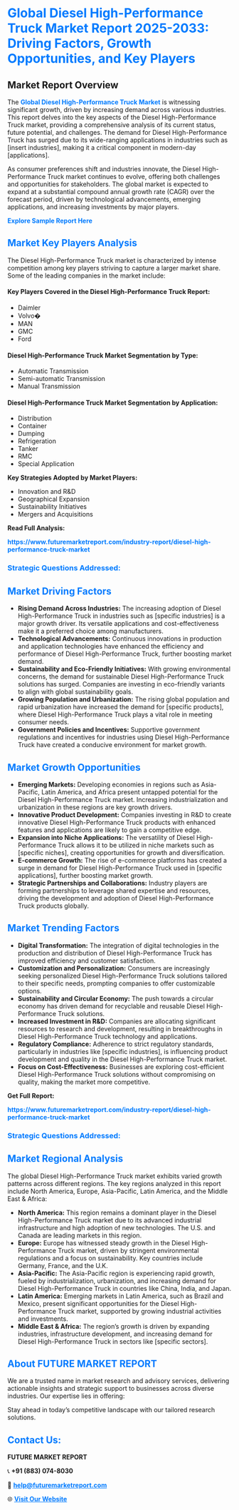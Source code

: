 <h1 style="color: #007BFF;">Global Diesel High-Performance Truck Market Report 2025-2033: Driving Factors, Growth Opportunities, and Key Players</h1>

<section id="overview">
<h2>Market Report Overview</h2>
<p>The <a href="https://www.futuremarketreport.com/industry-report/diesel-high-performance-truck-market" style="color: #007BFF; text-decoration: none;"><strong>Global Diesel High-Performance Truck Market</strong></a> is witnessing significant growth, driven by increasing demand across various industries. This report delves into the key aspects of the Diesel High-Performance Truck market, providing a comprehensive analysis of its current status, future potential, and challenges. The demand for Diesel High-Performance Truck has surged due to its wide-ranging applications in industries such as [insert industries], making it a critical component in modern-day [applications].</p>
<p>As consumer preferences shift and industries innovate, the Diesel High-Performance Truck market continues to evolve, offering both challenges and opportunities for stakeholders. The global market is expected to expand at a substantial compound annual growth rate (CAGR) over the forecast period, driven by technological advancements, emerging applications, and increasing investments by major players.</p>
</section>

<section id="overview">
<p><a href="https://www.futuremarketreport.com/request-sample/reportId=89989" style="color: #007BFF; text-decoration: none;"><strong>Explore Sample Report Here</strong></a></p>
</section>

<section id="key-players">
<h2 style="color: #007BFF;">Market Key Players Analysis</h2>
<p>The Diesel High-Performance Truck market is characterized by intense competition among key players striving to capture a larger market share. Some of the leading companies in the market include:</p>
<h4>Key Players Covered in the Diesel High-Performance Truck Report:</h4>
<ul><li>Daimler</li><li>Volvo�</li><li>MAN</li><li>GMC</li><li>Ford</li></ul>
<h4>Diesel High-Performance Truck Market Segmentation by Type:</h4>
<ul><li>Automatic Transmission</li><li>Semi-automatic Transmission</li><li>Manual Transmission</li></ul>

<h4>Diesel High-Performance Truck Market Segmentation by Application:</h4>
<ul><li>Distribution</li><li>Container</li><li>Dumping</li><li>Refrigeration</li><li>Tanker</li><li>RMC</li><li>Special Application</li></ul>
<p><strong>Key Strategies Adopted by Market Players:</strong></p>
<ul>
<li>Innovation and R&D</li>
<li>Geographical Expansion</li>
<li>Sustainability Initiatives</li>
<li>Mergers and Acquisitions</li>
</ul>
</section>

<section>
<p><strong>Read Full Analysis: </strong></p><a href="https://www.futuremarketreport.com/industry-report/diesel-high-performance-truck-market" style="color: #007BFF; text-decoration: none;"><strong>https://www.futuremarketreport.com/industry-report/diesel-high-performance-truck-market</strong></a>
<h3 style="color: #007BFF;">Strategic Questions Addressed:</h3>
</section>

<section id="driving-factors">
<h2 style="color: #007BFF;">Market Driving Factors</h2>
<ul>
<li><strong>Rising Demand Across Industries:</strong> The increasing adoption of Diesel High-Performance Truck in industries such as [specific industries] is a major growth driver. Its versatile applications and cost-effectiveness make it a preferred choice among manufacturers.</li>
<li><strong>Technological Advancements:</strong> Continuous innovations in production and application technologies have enhanced the efficiency and performance of Diesel High-Performance Truck, further boosting market demand.</li>
<li><strong>Sustainability and Eco-Friendly Initiatives:</strong> With growing environmental concerns, the demand for sustainable Diesel High-Performance Truck solutions has surged. Companies are investing in eco-friendly variants to align with global sustainability goals.</li>
<li><strong>Growing Population and Urbanization:</strong> The rising global population and rapid urbanization have increased the demand for [specific products], where Diesel High-Performance Truck plays a vital role in meeting consumer needs.</li>
<li><strong>Government Policies and Incentives:</strong> Supportive government regulations and incentives for industries using Diesel High-Performance Truck have created a conducive environment for market growth.</li>
</ul>
</section>

<section id="growth-opportunities">
<h2 style="color: #007BFF;">Market Growth Opportunities</h2>
<ul>
<li><strong>Emerging Markets:</strong> Developing economies in regions such as Asia-Pacific, Latin America, and Africa present untapped potential for the Diesel High-Performance Truck market. Increasing industrialization and urbanization in these regions are key growth drivers.</li>
<li><strong>Innovative Product Development:</strong> Companies investing in R&D to create innovative Diesel High-Performance Truck products with enhanced features and applications are likely to gain a competitive edge.</li>
<li><strong>Expansion into Niche Applications:</strong> The versatility of Diesel High-Performance Truck allows it to be utilized in niche markets such as [specific niches], creating opportunities for growth and diversification.</li>
<li><strong>E-commerce Growth:</strong> The rise of e-commerce platforms has created a surge in demand for Diesel High-Performance Truck used in [specific applications], further boosting market growth.</li>
<li><strong>Strategic Partnerships and Collaborations:</strong> Industry players are forming partnerships to leverage shared expertise and resources, driving the development and adoption of Diesel High-Performance Truck products globally.</li>
</ul>
</section>

<section id="trending-factors">
<h2 style="color: #007BFF;">Market Trending Factors</h2>
<ul>
<li><strong>Digital Transformation:</strong> The integration of digital technologies in the production and distribution of Diesel High-Performance Truck has improved efficiency and customer satisfaction.</li>
<li><strong>Customization and Personalization:</strong> Consumers are increasingly seeking personalized Diesel High-Performance Truck solutions tailored to their specific needs, prompting companies to offer customizable options.</li>
<li><strong>Sustainability and Circular Economy:</strong> The push towards a circular economy has driven demand for recyclable and reusable Diesel High-Performance Truck solutions.</li>
<li><strong>Increased Investment in R&D:</strong> Companies are allocating significant resources to research and development, resulting in breakthroughs in Diesel High-Performance Truck technology and applications.</li>
<li><strong>Regulatory Compliance:</strong> Adherence to strict regulatory standards, particularly in industries like [specific industries], is influencing product development and quality in the Diesel High-Performance Truck market.</li>
<li><strong>Focus on Cost-Effectiveness:</strong> Businesses are exploring cost-efficient Diesel High-Performance Truck solutions without compromising on quality, making the market more competitive.</li>
</ul>
</section>

<section>
<p><strong>Get Full Report: </strong></p><a href="https://www.futuremarketreport.com/industry-report/diesel-high-performance-truck-market" style="color: #007BFF; text-decoration: none;"><strong>https://www.futuremarketreport.com/industry-report/diesel-high-performance-truck-market</strong></a>
<h3 style="color: #007BFF;">Strategic Questions Addressed:</h3>
</section>


<section id="regional-analysis">
<h2 style="color: #007BFF;">Market Regional Analysis</h2>
<p>The global Diesel High-Performance Truck market exhibits varied growth patterns across different regions. The key regions analyzed in this report include North America, Europe, Asia-Pacific, Latin America, and the Middle East & Africa:</p>
<ul>
<li><strong>North America:</strong> This region remains a dominant player in the Diesel High-Performance Truck market due to its advanced industrial infrastructure and high adoption of new technologies. The U.S. and Canada are leading markets in this region.</li>
<li><strong>Europe:</strong> Europe has witnessed steady growth in the Diesel High-Performance Truck market, driven by stringent environmental regulations and a focus on sustainability. Key countries include Germany, France, and the U.K.</li>
<li><strong>Asia-Pacific:</strong> The Asia-Pacific region is experiencing rapid growth, fueled by industrialization, urbanization, and increasing demand for Diesel High-Performance Truck in countries like China, India, and Japan.</li>
<li><strong>Latin America:</strong> Emerging markets in Latin America, such as Brazil and Mexico, present significant opportunities for the Diesel High-Performance Truck market, supported by growing industrial activities and investments.</li>
<li><strong>Middle East & Africa:</strong> The region’s growth is driven by expanding industries, infrastructure development, and increasing demand for Diesel High-Performance Truck in sectors like [specific sectors].</li>
</ul>
</section>

<footer>
<h2 style="color: #007BFF;">About FUTURE MARKET REPORT</h2>
<p>We are a trusted name in market research and advisory services, delivering actionable insights and strategic support to businesses across diverse industries. Our expertise lies in offering:</p>

<p>Stay ahead in today’s competitive landscape with our tailored research solutions.</p>

<h2 style="color: #007BFF;">Contact Us:</h2>
<p><strong>FUTURE MARKET REPORT</strong></p>
<p>📞 <strong>+91 (883) 074-8030</strong></p>
<p>📧 <strong><a href="mailto:help@futuremarketreport.com" style="color: #007BFF;">help@futuremarketreport.com</a></strong></p>
<p>🌐 <strong><a href="https://www.futuremarketreport.com/" style="color: #007BFF;">Visit Our Website</a></strong></p>
</footer>